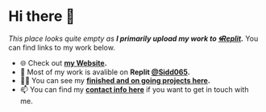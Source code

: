 # Hi there 👋
*This place looks quite empty as **I primarily upload my work to <a href="https://replit.com/@Sidd065?tab=repls" target="_blank">🌀Replit</a>.*** You can find links to my work below.
- 🌐 Check out **[my Website](https://siddcodes.tech/).**
- 🔭 Most of my work is avalible on **Replit [@Sidd065](https://replit.com/@Sidd065?tab=repls).**
- 👨‍💻 You can see my **[finished and on going projects here](https://siddcodes.tech/projects).**
- 📫 You can find my **[contact info here](https://siddcodes.tech/contact)** if you want to get in touch with me.
